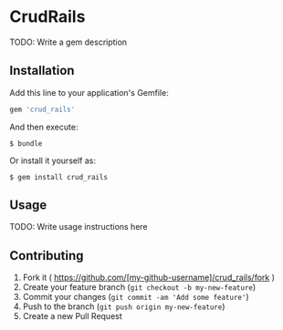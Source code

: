 # CrudRails

TODO: Write a gem description

## Installation

Add this line to your application's Gemfile:

```ruby
gem 'crud_rails'
```

And then execute:

    $ bundle

Or install it yourself as:

    $ gem install crud_rails

## Usage

TODO: Write usage instructions here

## Contributing

1. Fork it ( https://github.com/[my-github-username]/crud_rails/fork )
2. Create your feature branch (`git checkout -b my-new-feature`)
3. Commit your changes (`git commit -am 'Add some feature'`)
4. Push to the branch (`git push origin my-new-feature`)
5. Create a new Pull Request
